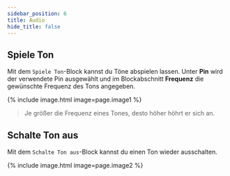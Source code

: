 ```yaml
---
sidebar_position: 6
title: Audio
hide_title: false
---
```


## Spiele Ton
Mit dem `Spiele Ton`-Block kannst du Töne abspielen lassen. Unter __Pin__ wird der verwendete Pin ausgewählt und im Blockabschnitt __Frequenz__ die gewünschte Frequenz des Tons angegeben.

{% include image.html image=page.image1 %}

> Je größer die Frequenz eines Tones, desto höher höhrt er sich an.

## Schalte Ton aus
Mit dem `Schalte Ton aus`-Block kannst du einen Ton wieder ausschalten.

{% include image.html image=page.image2 %}